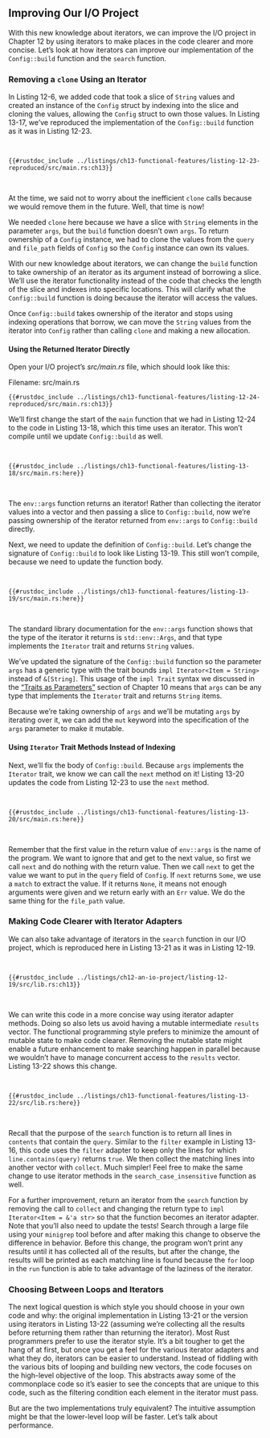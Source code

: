 ## Improving Our I/O Project

With this new knowledge about iterators, we can improve the I/O project in
Chapter 12 by using iterators to make places in the code clearer and more
concise. Let’s look at how iterators can improve our implementation of the
`Config::build` function and the `search` function.

### Removing a `clone` Using an Iterator

In Listing 12-6, we added code that took a slice of `String` values and created
an instance of the `Config` struct by indexing into the slice and cloning the
values, allowing the `Config` struct to own those values. In Listing 13-17,
we’ve reproduced the implementation of the `Config::build` function as it was
in Listing 12-23.

<Listing number="13-17" file-name="src/main.rs" caption="Reproduction of the `Config::build` function from Listing 12-23">

```rust,ignore
{{#rustdoc_include ../listings/ch13-functional-features/listing-12-23-reproduced/src/main.rs:ch13}}
```

</Listing>

At the time, we said not to worry about the inefficient `clone` calls because
we would remove them in the future. Well, that time is now!

We needed `clone` here because we have a slice with `String` elements in the
parameter `args`, but the `build` function doesn’t own `args`. To return
ownership of a `Config` instance, we had to clone the values from the `query`
and `file_path` fields of `Config` so the `Config` instance can own its values.

With our new knowledge about iterators, we can change the `build` function to
take ownership of an iterator as its argument instead of borrowing a slice.
We’ll use the iterator functionality instead of the code that checks the length
of the slice and indexes into specific locations. This will clarify what the
`Config::build` function is doing because the iterator will access the values.

Once `Config::build` takes ownership of the iterator and stops using indexing
operations that borrow, we can move the `String` values from the iterator into
`Config` rather than calling `clone` and making a new allocation.

#### Using the Returned Iterator Directly

Open your I/O project’s _src/main.rs_ file, which should look like this:

<span class="filename">Filename: src/main.rs</span>

```rust,ignore
{{#rustdoc_include ../listings/ch13-functional-features/listing-12-24-reproduced/src/main.rs:ch13}}
```

We’ll first change the start of the `main` function that we had in Listing
12-24 to the code in Listing 13-18, which this time uses an iterator. This
won’t compile until we update `Config::build` as well.

<Listing number="13-18" file-name="src/main.rs" caption="Passing the return value of `env::args` to `Config::build`">

```rust,ignore,does_not_compile
{{#rustdoc_include ../listings/ch13-functional-features/listing-13-18/src/main.rs:here}}
```

</Listing>

The `env::args` function returns an iterator! Rather than collecting the
iterator values into a vector and then passing a slice to `Config::build`, now
we’re passing ownership of the iterator returned from `env::args` to
`Config::build` directly.

Next, we need to update the definition of `Config::build`. Let’s change the
signature of `Config::build` to look like Listing 13-19. This still won’t
compile, because we need to update the function body.

<Listing number="13-19" file-name="src/main.rs" caption="Updating the signature of `Config::build` to expect an iterator">

```rust,ignore,does_not_compile
{{#rustdoc_include ../listings/ch13-functional-features/listing-13-19/src/main.rs:here}}
```

</Listing>

The standard library documentation for the `env::args` function shows that the
type of the iterator it returns is `std::env::Args`, and that type implements
the `Iterator` trait and returns `String` values.

We’ve updated the signature of the `Config::build` function so the parameter
`args` has a generic type with the trait bounds `impl Iterator<Item = String>`
instead of `&[String]`. This usage of the `impl Trait` syntax we discussed in
the [“Traits as Parameters”][impl-trait]<!-- ignore --> section of Chapter 10
means that `args` can be any type that implements the `Iterator` trait and
returns `String` items.

Because we’re taking ownership of `args` and we’ll be mutating `args` by
iterating over it, we can add the `mut` keyword into the specification of the
`args` parameter to make it mutable.

#### Using `Iterator` Trait Methods Instead of Indexing

Next, we’ll fix the body of `Config::build`. Because `args` implements the
`Iterator` trait, we know we can call the `next` method on it! Listing 13-20
updates the code from Listing 12-23 to use the `next` method.

<Listing number="13-20" file-name="src/main.rs" caption="Changing the body of `Config::build` to use iterator methods">

```rust,ignore,noplayground
{{#rustdoc_include ../listings/ch13-functional-features/listing-13-20/src/main.rs:here}}
```

</Listing>

Remember that the first value in the return value of `env::args` is the name of
the program. We want to ignore that and get to the next value, so first we call
`next` and do nothing with the return value. Then we call `next` to get the
value we want to put in the `query` field of `Config`. If `next` returns `Some`,
we use a `match` to extract the value. If it returns `None`, it means not enough
arguments were given and we return early with an `Err` value. We do the same
thing for the `file_path` value.

### Making Code Clearer with Iterator Adapters

We can also take advantage of iterators in the `search` function in our I/O
project, which is reproduced here in Listing 13-21 as it was in Listing 12-19.

<Listing number="13-21" file-name="src/lib.rs" caption="The implementation of the `search` function from Listing 12-19">

```rust,ignore
{{#rustdoc_include ../listings/ch12-an-io-project/listing-12-19/src/lib.rs:ch13}}
```

</Listing>

We can write this code in a more concise way using iterator adapter methods.
Doing so also lets us avoid having a mutable intermediate `results` vector. The
functional programming style prefers to minimize the amount of mutable state to
make code clearer. Removing the mutable state might enable a future enhancement
to make searching happen in parallel because we wouldn’t have to manage
concurrent access to the `results` vector. Listing 13-22 shows this change.

<Listing number="13-22" file-name="src/lib.rs" caption="Using iterator adapter methods in the implementation of the `search` function">

```rust,ignore
{{#rustdoc_include ../listings/ch13-functional-features/listing-13-22/src/lib.rs:here}}
```

</Listing>

Recall that the purpose of the `search` function is to return all lines in
`contents` that contain the `query`. Similar to the `filter` example in Listing
13-16, this code uses the `filter` adapter to keep only the lines for which
`line.contains(query)` returns `true`. We then collect the matching lines into
another vector with `collect`. Much simpler! Feel free to make the same change
to use iterator methods in the `search_case_insensitive` function as well.

For a further improvement, return an iterator from the `search` function by
removing the call to `collect` and changing the return type to `impl
Iterator<Item = &'a str>` so that the function becomes an iterator adapter.
Note that you’ll also need to update the tests! Search through a large file
using your `minigrep` tool before and after making this change to observe the
difference in behavior. Before this change, the program won’t print any results
until it has collected all of the results, but after the change, the results
will be printed as each matching line is found because the `for` loop in the
`run` function is able to take advantage of the laziness of the iterator.

<!-- Old heading. Do not remove or links may break. -->

<a id="choosing-between-loops-or-iterators"></a>

### Choosing Between Loops and Iterators

The next logical question is which style you should choose in your own code and
why: the original implementation in Listing 13-21 or the version using
iterators in Listing 13-22 (assuming we’re collecting all the results before
returning them rather than returning the iterator). Most Rust programmers
prefer to use the iterator style. It’s a bit tougher to get the hang of at
first, but once you get a feel for the various iterator adapters and what they
do, iterators can be easier to understand. Instead of fiddling with the various
bits of looping and building new vectors, the code focuses on the high-level
objective of the loop. This abstracts away some of the commonplace code so it’s
easier to see the concepts that are unique to this code, such as the filtering
condition each element in the iterator must pass.

But are the two implementations truly equivalent? The intuitive assumption
might be that the lower-level loop will be faster. Let’s talk about performance.

[impl-trait]: ch10-02-traits.html#traits-as-parameters
